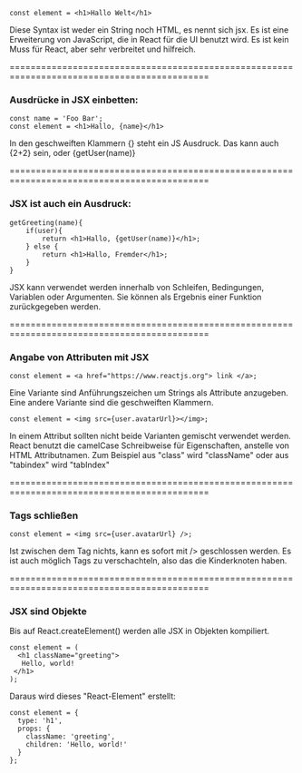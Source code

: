 
    const element = <h1>Hallo Welt</h1>

Diese Syntax ist weder ein String noch HTML, es nennt sich jsx.
Es ist eine Erweiterung von JavaScript, die in React für die UI benutzt wird.
Es ist kein Muss für React, aber sehr verbreitet und hilfreich.

============================================================================================

### Ausdrücke in JSX einbetten:

    const name = 'Foo Bar';
    const element = <h1>Hallo, {name}</h1>

In den geschweiften Klammern {} steht ein JS Ausdruck.
Das kann auch {2+2} sein, oder {getUser(name)}

============================================================================================

### JSX ist auch ein Ausdruck:

    getGreeting(name){
        if(user){
            return <h1>Hallo, {getUser(name)}</h1>;
        } else {
            return <h1>Hallo, Fremder</h1>;
        }
    }

JSX kann verwendet werden innerhalb von Schleifen, Bedingungen, Variablen oder Argumenten.
Sie können als Ergebnis einer Funktion zurückgegeben werden.

============================================================================================

### Angabe von Attributen mit JSX

    const element = <a href="https://www.reactjs.org"> link </a>;

Eine Variante sind Anführungszeichen um Strings als Attribute anzugeben.
Eine andere Variante sind die geschweiften Klammern.

    const element = <img src={user.avatarUrl}></img>;

In einem Attribut sollten nicht beide Varianten gemischt verwendet werden.
React benutzt die camelCase Schreibweise für Eigenschaften, anstelle von HTML Attributnamen.
Zum Beispiel aus "class" wird "className" oder aus "tabindex" wird "tabIndex"

============================================================================================

### Tags schließen

    const element = <img src={user.avatarUrl} />;

Ist zwischen dem Tag nichts, kann es sofort mit /> geschlossen werden.
Es ist auch möglich Tags zu verschachteln, also das die Kinderknoten haben.

============================================================================================

### JSX sind Objekte

Bis auf React.createElement() werden alle JSX in Objekten kompiliert.

    const element = (
      <h1 className="greeting">
       Hello, world!
     </h1>
    );                                    

Daraus wird dieses "React-Element" erstellt:

    const element = {
      type: 'h1',
      props: {
        className: 'greeting',
        children: 'Hello, world!'
      }
    };







